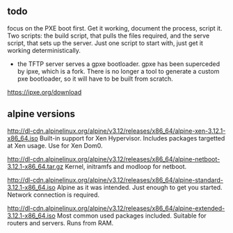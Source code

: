 ## todo

focus on the PXE boot first. Get it working, document the process, script it. Two scripts: the build script, that pulls the files required, and the serve script, that sets up the server.  Just one script to start with, just get it working deterministically.

- the TFTP server serves a gpxe bootloader. gpxe has been superceded by ipxe, which is a fork. There is no longer a tool to generate a custom pxe bootloader, so it will have to be built from scratch.

https://ipxe.org/download


## alpine versions

http://dl-cdn.alpinelinux.org/alpine/v3.12/releases/x86_64/alpine-xen-3.12.1-x86_64.iso Built-in support for Xen Hypervisor. Includes packages targetted at Xen usage. Use for Xen Dom0. 


http://dl-cdn.alpinelinux.org/alpine/v3.12/releases/x86_64/alpine-netboot-3.12.1-x86_64.tar.gz Kernel, initramfs and modloop for netboot. 

http://dl-cdn.alpinelinux.org/alpine/v3.12/releases/x86_64/alpine-standard-3.12.1-x86_64.iso Alpine as it was intended. Just enough to get you started. Network connection is required. 

http://dl-cdn.alpinelinux.org/alpine/v3.12/releases/x86_64/alpine-extended-3.12.1-x86_64.iso Most common used packages included. Suitable for routers and servers. Runs from RAM. 